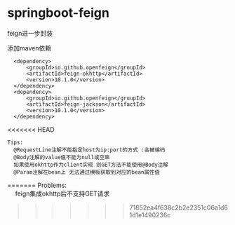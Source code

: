 # springboot-feign
feign进一步封装

添加maven依赖

```
  <dependency>
      <groupId>io.github.openfeign</groupId>
      <artifactId>feign-okhttp</artifactId>
      <version>10.1.0</version>
  </dependency>
  <dependency>
      <groupId>io.github.openfeign</groupId>
      <artifactId>feign-jackson</artifactId>
      <version>10.1.0</version>
  </dependency>
```
<<<<<<< HEAD

```
Tips:
  @RequestLine注解不能指定host为ip:port的方式 :会被编码
  @Body注解的value值不能为null或空串
  如果使用okhttp作为client实现 则GET方法不能使用@Body注解
  @Param注解在bean上 无法通过模板获取到对应的bean属性值
```
=======
Problems:   
&emsp; feign集成okhttp后不支持GET请求
>>>>>>> 71652ea4f638c2b2e2351c06a1d61d1e1490236c

